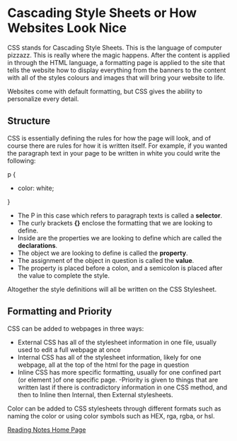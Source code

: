 # Cascading Style Sheets or How Websites Look Nice

CSS stands for Cascading Style Sheets. This is the language of computer pizzazz. This is really where the magic happens. After the content is applied in through the HTML language, a formatting page is applied to the site that tells the website how to display everything from the banners to the content with all of the styles colours and images that will bring your website to life.

Websites come with default formatting, but CSS gives the ability to personalize every detail. 

## Structure

CSS is essentially defining the rules for how the page will look, and of course there are rules for how it is written itself. For example, if you wanted the paragraph text in your page to be written in white you could write the following:

p {
   - color: white;

}

- The P in this case which refers to paragraph texts is called a **selector**.
- The curly brackets **{}** enclose the formatting that we are looking to define.
 - Inside are the properties we are looking to define which are called the **declarations**.
 - The object we are looking to define is called the **property**.
 - The assignment of the object in question is called the **value**. 
 - The property is placed before a colon, and a semicolon is placed after the value to complete the style.

 Altogether the style definitions will all be written on the CSS Stylesheet.


## Formatting and Priority

 CSS can be added to webpages in three ways:
 - External CSS has all of the stylesheet information in one file, usually used to edit a full webpage at once
 - Internal CSS has all of the stylesheet information, likely for one webpage, all at the top of the html for the page in question
 - Inline CSS has more specific formatting, usually for one confined part (or element )of one specific page. 
 -Priority is given to things that are written last if there is contradictory information in one CSS method, and then to Inline then Internal, then External stylesheets. 

 Color can be added to CSS stylesheets through different formats such as naming the color or using color symbols such as HEX, rga, rgba, or hsl.  


[Reading Notes Home Page](README.md)